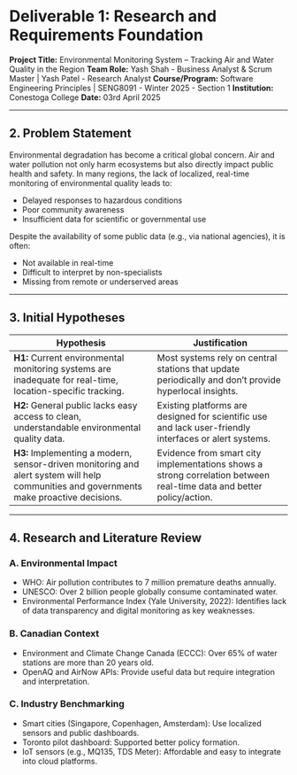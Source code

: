 # Deliverable 1: Research and Requirements Foundation

**Project Title:** Environmental Monitoring System – Tracking Air and Water Quality in the Region 
**Team Role:** Yash Shah - Business Analyst & Scrum Master | Yash Patel - Research Analyst
**Course/Program:** Software Engineering Principles | SENG8091 - Winter 2025 - Section 1
**Institution:** Conestoga College 
**Date:** 03rd April 2025

---

## 2. Problem Statement

Environmental degradation has become a critical global concern. Air and water pollution not only harm ecosystems but also directly impact public health and safety. In many regions, the lack of localized, real-time monitoring of environmental quality leads to:

- Delayed responses to hazardous conditions
- Poor community awareness
- Insufficient data for scientific or governmental use

Despite the availability of some public data (e.g., via national agencies), it is often:

- Not available in real-time
- Difficult to interpret by non-specialists
- Missing from remote or underserved areas

---

## 3. Initial Hypotheses

| Hypothesis | Justification |
|-----------|----------------|
| **H1:** Current environmental monitoring systems are inadequate for real-time, location-specific tracking. | Most systems rely on central stations that update periodically and don’t provide hyperlocal insights. |
| **H2:** General public lacks easy access to clean, understandable environmental quality data. | Existing platforms are designed for scientific use and lack user-friendly interfaces or alert systems. |
| **H3:** Implementing a modern, sensor-driven monitoring and alert system will help communities and governments make proactive decisions. | Evidence from smart city implementations shows a strong correlation between real-time data and better policy/action. |

---

## 4. Research and Literature Review

### A. Environmental Impact

- WHO: Air pollution contributes to 7 million premature deaths annually.
- UNESCO: Over 2 billion people globally consume contaminated water.
- Environmental Performance Index (Yale University, 2022): Identifies lack of data transparency and digital monitoring as key weaknesses.

### B. Canadian Context

- Environment and Climate Change Canada (ECCC): Over 65% of water stations are more than 20 years old.
- OpenAQ and AirNow APIs: Provide useful data but require integration and interpretation.

### C. Industry Benchmarking

- Smart cities (Singapore, Copenhagen, Amsterdam): Use localized sensors and public dashboards.
- Toronto pilot dashboard: Supported better policy formation.
- IoT sensors (e.g., MQ135, TDS Meter): Affordable and easy to integrate into cloud platforms.
